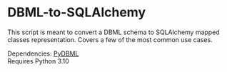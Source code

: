 # DBML-to-SQLAlchemy

This script is meant to convert a DBML schema to SQLAlchemy mapped classes representation. Covers a few of the most common use cases.

Dependencies: [PyDBML](https://github.com/Vanderhoof/PyDBML) \
Requires Python 3.10